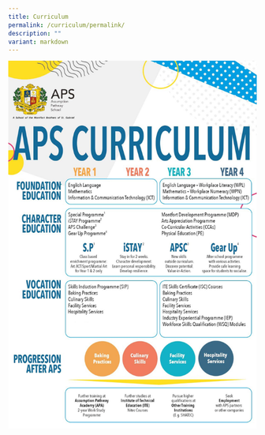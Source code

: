 ```yaml
---
title: Curriculum
permalink: /curriculum/permalink/
description: ""
variant: markdown
---
```


![](/images/Curriculum/APS_Curriculum_2024.jpg)